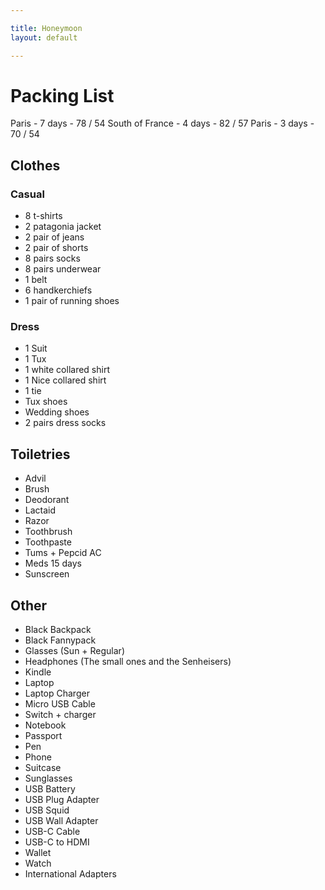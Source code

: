 ```yaml
---

title: Honeymoon
layout: default

---
```


# Packing List

Paris - 7 days - 78 / 54
South of France - 4 days - 82 / 57
Paris - 3 days - 70 / 54

## Clothes

### Casual

 * 8 t-shirts
 * 2 patagonia jacket
 * 2 pair of jeans
 * 2 pair of shorts
 * 8 pairs socks
 * 8 pairs underwear
 * 1 belt
 * 6 handkerchiefs
 * 1 pair of running shoes

### Dress

 - 1 Suit
 - 1 Tux
 - 1 white collared shirt
 - 1 Nice collared shirt
 - 1 tie
 - Tux shoes
 - Wedding shoes
 - 2 pairs dress socks

## Toiletries

 * Advil
 * Brush
 * Deodorant
 * Lactaid
 * Razor
 * Toothbrush
 * Toothpaste
 * Tums + Pepcid AC
 * Meds 15 days
 * Sunscreen

## Other

 * Black Backpack
 * Black Fannypack
 * Glasses (Sun + Regular)
 * Headphones (The small ones and the Senheisers)
 * Kindle
 * Laptop
 * Laptop Charger
 * Micro USB Cable
 * Switch + charger
 * Notebook
 * Passport
 * Pen
 * Phone
 * Suitcase
 * Sunglasses
 * USB Battery
 * USB Plug Adapter
 * USB Squid
 * USB Wall Adapter
 * USB-C Cable
 * USB-C to HDMI
 * Wallet
 * Watch
 * International Adapters
